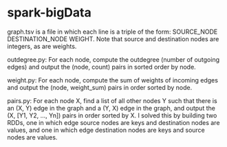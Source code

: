 # spark-bigData

 graph.tsv is a file in which each line is a triple of the form: SOURCE_NODE <TAB> DESTINATION_NODE <TAB> WEIGHT. 
 Note that source and destination nodes are integers, as are weights.
 
outdegree.py: For each node, compute the outdegree (number of outgoing edges) and output the (node, count) pairs in sorted order by node. 
 
weight.py: For each node, compute the sum of weights of incoming edges and output the (node, weight_sum) pairs in order sorted by node. 

pairs.py: For each node X, find a list of all other nodes Y such that there is an (X, Y) edge in the graph and a (Y, X) edge in the graph, and output the (X, [Y1, Y2, ..., Yn]) 
pairs in order sorted by X. I solved this by building two RDDs, one in which edge source nodes are keys and destination nodes are values, 
and one in which edge destination nodes are keys and source nodes are values. 


